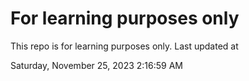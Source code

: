 # For learning purposes only
This repo is for learning purposes only.
Last updated at

Saturday, November 25, 2023 2:16:59 AM

